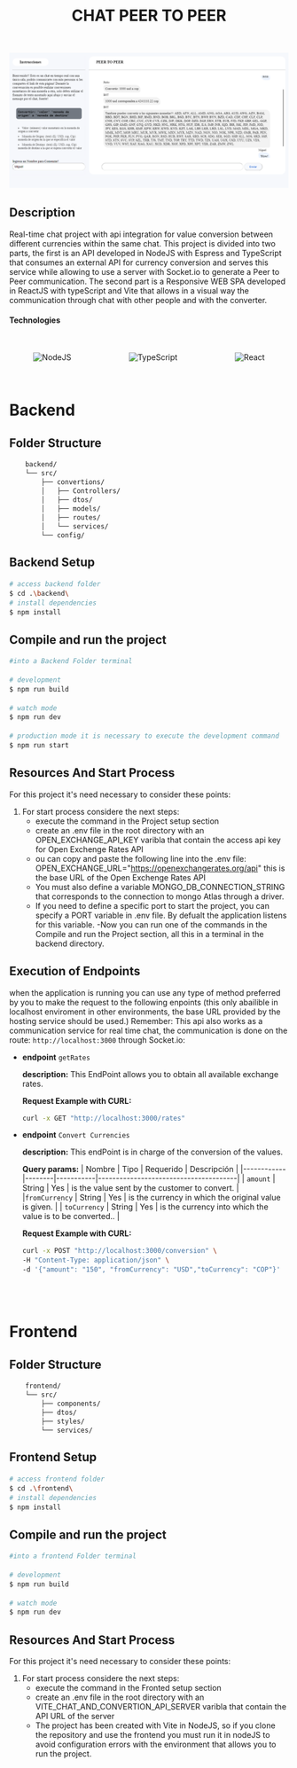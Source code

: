 
<br/>
<br/>
<h1 align="center">CHAT PEER TO PEER</h1>
<br/>

<p align="center">
    <img src="./docs/images/P2P_chat.png" alt="Descripción de la imagen" width="" />
</p>

## Description

 Real-time chat project with api integration for value conversion between different currencies within the same chat. This project is divided into two parts, the first is an API developed in NodeJS with Espress and TypeScript that consumes an external API for currency conversion and serves this service while allowing to use a server with Socket.io to generate a Peer to Peer communication. The second part is a Responsive WEB SPA developed in ReactJS with typeScript and Vite that allows in a visual way the communication through chat with other people and with the converter.

#### Technologies
<BR/>

<p align="center">
  <img src="https://cdn.worldvectorlogo.com/logos/nodejs-icon.svg" alt="NodeJS" width="100" height="100" style="margin-right: 100px;"/>
  <img src="https://cdn.worldvectorlogo.com/logos/typescript.svg" alt="TypeScript" width="100" height="100" style="margin-right: 100px;"/>
  <img src="https://cdn.worldvectorlogo.com/logos/react-2.svg" alt="React" width="100" height="100" />
</p>

<br/>

# Backend
## Folder Structure
```
    backend/
    └── src/
        ├── convertions/
        │   ├── Controllers/
        │   ├── dtos/
        │   ├── models/
        │   ├── routes/
        │   └── services/ 
        └── config/
```

## Backend Setup

```bash
# access backend folder
$ cd .\backend\ 
# install dependencies
$ npm install
```

## Compile and run the project

```bash
#into a Backend Folder terminal

# development
$ npm run build

# watch mode
$ npm run dev

# production mode it is necessary to execute the development command
$ npm run start
```

## Resources And Start Process

For this project it's need necessary to consider these points:

1. For start process considere the next steps:
    - execute the command in the Project setup section
    - create an .env file in the root directory with an OPEN_EXCHANGE_API_KEY varibla that contain the access api key for Open Exchenge Rates API
    - ou can copy and paste the following line into the .env file: OPEN_EXCHANGE_URL="https://openexchangerates.org/api" this is the base URL of the Open Exchenge Rates API
    - You must also define a variable MONGO_DB_CONNECTION_STRING that corresponds to the connection to mongo Atlas through a driver.
    - If you need to define a specific port to start the project, you can specify a PORT variable in .env file. By defualt the application listens for this variable.
    -Now you can run one of the commands in the Compile and run the Project section, all this in a terminal in the backend directory.

## Execution of Endpoints
when the application is running you can use any type of method preferred by you to make the request to the following enpoints (this only abailible in localhost enviroment in other environments, the base URL provided by the hosting service should be used.) Remember: This api also works as a communication service for real time chat, the communication is done on the route: `http://localhost:3000` through Socket.io:

- **endpoint** `getRates`

    **description:** This EndPoint allows you to obtain all available exchange rates.

    **Request Example with CURL:**
    ```bash
    curl -x GET "http://localhost:3000/rates"
    ```

- **endpoint** `Convert Currencies`

    **description:** This endPoint is in charge of the conversion of the values.

    **Query params:**
    | Nombre     | Tipo   | Requerido | Descripción                           |
    |------------|--------|-----------|---------------------------------------|
    | `amount` | String | Yes        | is the value sent by the customer to convert.    |
    |`fromCurrency` | String | Yes | is the currency in which the original value is given.  |
    | `toCurrency` | String | Yes | is the currency into which the value is to be converted.. |

    **Request Example with CURL:**
    ```bash
    curl -x POST "http://localhost:3000/conversion" \
    -H "Content-Type: application/json" \
    -d '{"amount": "150", "fromCurrency": "USD","toCurrency": "COP"}'
    ```
<br/>
<br/>

# Frontend
## Folder Structure
```
    frontend/
    └── src/
        ├── components/
        ├── dtos/
        ├── styles/
        └── services/ 
```

## Frontend Setup

```bash
# access frontend folder
$ cd .\frontend\ 
# install dependencies
$ npm install
```

## Compile and run the project

```bash
#into a frontend Folder terminal

# development
$ npm run build

# watch mode
$ npm run dev
```

## Resources And Start Process

For this project it's need necessary to consider these points:

1. For start process considere the next steps:
    - execute the command in the Fronted setup section
    - create an .env file in the root directory with an VITE_CHAT_AND_CONVERTION_API_SERVER varibla that contain the  API URL of the server
    - The project has been created with Vite in NodeJS, so if you clone the repository and use the frontend you must run it in nodeJS to avoid configuration errors with the environment that allows you to run the project.



